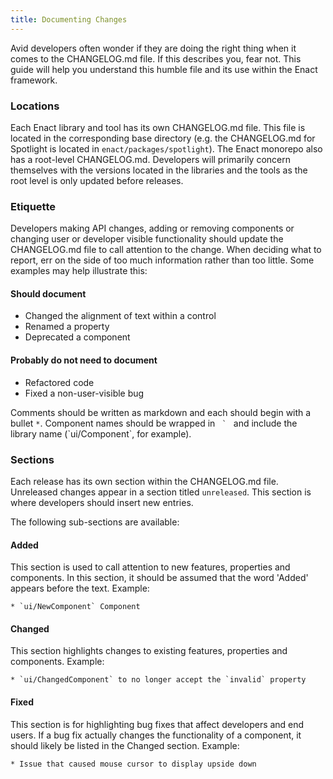 ```yaml
---
title: Documenting Changes
---
```


Avid developers often wonder if they are doing the right thing when it comes to the CHANGELOG.md file. If this describes
you, fear not. This guide will help you understand this humble file and its use within the Enact framework.

### Locations

Each Enact library and tool has its own CHANGELOG.md file. This file is located in the corresponding base directory
(e.g. the CHANGELOG.md for Spotlight is located in `enact/packages/spotlight`). The Enact monorepo also has a root-level
CHANGELOG.md. Developers will primarily concern themselves with the versions located in the libraries and the tools as
the root level is only updated before releases.

### Etiquette

Developers making API changes, adding or removing components or changing user or developer visible functionality should
update the CHANGELOG.md file to call attention to the change. When deciding what to report, err on the side of too much
information rather than too little. Some examples may help illustrate this:

#### Should document

*   Changed the alignment of text within a control
*   Renamed a property
*   Deprecated a component

#### Probably do not need to document

*   Refactored code
*   Fixed a non-user-visible bug

Comments should be written as markdown and each should begin with a bullet `*`. Component names should be wrapped in ``  `  ``
and include the library name (\`ui/Component\`, for example).

### Sections

Each release has its own section within the CHANGELOG.md file. Unreleased changes appear in a section titled `unreleased`.
This section is where developers should insert new entries.

The following sub-sections are available:

#### Added

This section is used to call attention to new features, properties and components. In this section, it should be assumed
that the word 'Added' appears before the text. Example:

```
* `ui/NewComponent` Component
```

#### Changed

This section highlights changes to existing features, properties and components. Example:

```
* `ui/ChangedComponent` to no longer accept the `invalid` property
```

#### Fixed

This section is for highlighting bug fixes that affect developers and end users. If a bug fix actually changes the
functionality of a component, it should likely be listed in the Changed section. Example:

```
* Issue that caused mouse cursor to display upside down
```
